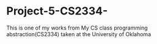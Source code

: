 # Project-5-CS2334-
This is one of my works from My CS class programming abstraction(CS2334) taken at the University of Oklahoma
